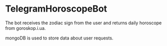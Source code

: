# TelegramHoroscopeBot 
The bot receives the zodiac sign from the user and returns daily horoscope from goroskop.i.ua.

mongoDB is used to store data about user requests.
